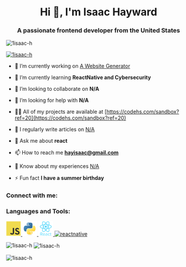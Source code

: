 <h1 align="center">Hi 👋, I'm Isaac Hayward</h1>
<h3 align="center">A passionate frontend developer from the United States</h3>

<p align="left"> <img src="https://komarev.com/ghpvc/?username=1isaac-h&label=Profile%20views&color=28fbaa&style=flat" alt="1isaac-h" /> </p>

<p align="left"> <a href="https://github.com/ryo-ma/github-profile-trophy"><img src="https://github-profile-trophy.vercel.app/?username=1isaac-h" alt="1isaac-h" /></a> </p>

- 🔭 I’m currently working on [A Website Generator](https://codehs.com/student/2601573/section/322125/assignment/31310009/)

- 🌱 I’m currently learning **ReactNative and Cybersecurity**

- 👯 I’m looking to collaborate on **N/A**

- 🤝 I’m looking for help with **N/A**

- 👨‍💻 All of my projects are available at [https://codehs.com/sandbox?ref=20](https://codehs.com/sandbox?ref=20)

- 📝 I regularly write articles on [N/A](N/A)

- 💬 Ask me about **react**

- 📫 How to reach me **hayisaac@gmail.com**

- 📄 Know about my experiences [N/A](N/A)

- ⚡ Fun fact **I have a summer birthday**

<h3 align="left">Connect with me:</h3>
<p align="left">
</p>

<h3 align="left">Languages and Tools:</h3>
<p align="left"> <a href="https://developer.mozilla.org/en-US/docs/Web/JavaScript" target="_blank" rel="noreferrer"> <img src="https://raw.githubusercontent.com/devicons/devicon/master/icons/javascript/javascript-original.svg" alt="javascript" width="40" height="40"/> </a> <a href="https://www.python.org" target="_blank" rel="noreferrer"> <img src="https://raw.githubusercontent.com/devicons/devicon/master/icons/python/python-original.svg" alt="python" width="40" height="40"/> </a> <a href="https://reactjs.org/" target="_blank" rel="noreferrer"> <img src="https://raw.githubusercontent.com/devicons/devicon/master/icons/react/react-original-wordmark.svg" alt="react" width="40" height="40"/> </a> <a href="https://reactnative.dev/" target="_blank" rel="noreferrer"> <img src="https://reactnative.dev/img/header_logo.svg" alt="reactnative" width="40" height="40"/> </a> </p>

<p><img align="left" src="https://github-readme-stats.vercel.app/api/top-langs?username=1isaac-h&show_icons=true&locale=en&layout=compact" alt="1isaac-h" /></p>

<p>&nbsp;<img align="center" src="https://github-readme-stats.vercel.app/api?username=1isaac-h&show_icons=true&locale=en" alt="1isaac-h" /></p>

<p><img align="center" src="https://github-readme-streak-stats.herokuapp.com/?user=1isaac-h&" alt="1isaac-h" /></p>
